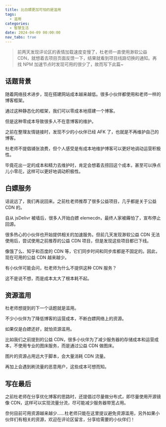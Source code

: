 ```yaml
---
title: 比白嫖更加可怕的是滥用
tags:
  - 滥用
categories:
  - 智慧生活
date: 2024-04-09 00:00:00
nav_tabs: true
---
```


> 前两天发现评论区的表情加载速度变慢了，杜老师一直使用渺软公益 CDN，就想着去项目页面反馈一下，结果就看到项目线路切换的通知。再找 NPM 加速节点时发现可用的很少了，故而写下此篇~

<!-- more -->

## 话题背景

随着网络技术进步，现在搭建网站成本越来越低。很多小伙伴都使用和老师一样的博客框架。

通过这种静态化的框架，我们可以零成本地搭建一个博客。

但是这种零成本导致很多人不在意博客的维护。

之前在整理友情链接时，发现不少的小伙伴已经 AFK 了，也就是不再维护自己的博客。

杜老师不提倡铺张浪费，但个人感受是有成本地维护博客可以更好地调动运营积极性。

毕竟花出一定的成本和精力去维护时，肯定会想着去捞回这个成本，甚至可以挣点儿小零花，这样可以更好地调动积极性。

## 白嫖服务

话说远了，我们再说回来。之前杜老师推荐了很多公益项目，几乎都是关于公益 CDN 的。

自从 jsDelivr 被墙后，很多人开始白嫖 elemecdn，最终人家被薅怕了，宣布停止回源。

很多热心的小伙伴也开始提供相关的加速服务。但前几天发现渺软公益 CDN 无法使用后，尝试使用之前推荐的公益 CDN 项目，但是发现这些项目都已下线。

像饿了么、知乎和百度的 CDN 等，它们同步时间和同步库都是不固定的。因此，现在可用的公益 CDN 越来越少。

有小伙伴可能会问，杜老师为什么不提供这种 CDN 服务？

这不是说不想，而是成本太大了根本耗不起。

## 资源滥用

杜老师想提到的下一个话题就是滥用。

不少小伙伴为了降低博客的运营成本，不断白嫖网络上的资源。

如果仅是白嫖还好，就怕资源滥用。

比如我们之前提到的公益 CDN，很多小伙伴为了减少服务器的存储成本和运营成本，不使用专业的图床服务，而是通过公益 CDN 做图床。

图片的资源占用远大于脚本，会大量消耗 CDN 流量。

再加上会遇到刷流量的恶意用户，这些成本可想而知。

## 写在最后

之前杜老师在分享优化博客的思路时，还提倡过尽量做分布式，即尽量使用开源镜像 CDN，这样可以实现流量分流，尽可能减少服务器带宽占用。

奈何目前可用资源越来越少……杜老师只能在这里提议避免资源滥用，另外如果小伙伴们有相关的资源，欢迎在评论区留言，分享给需要的小伙伴们！
